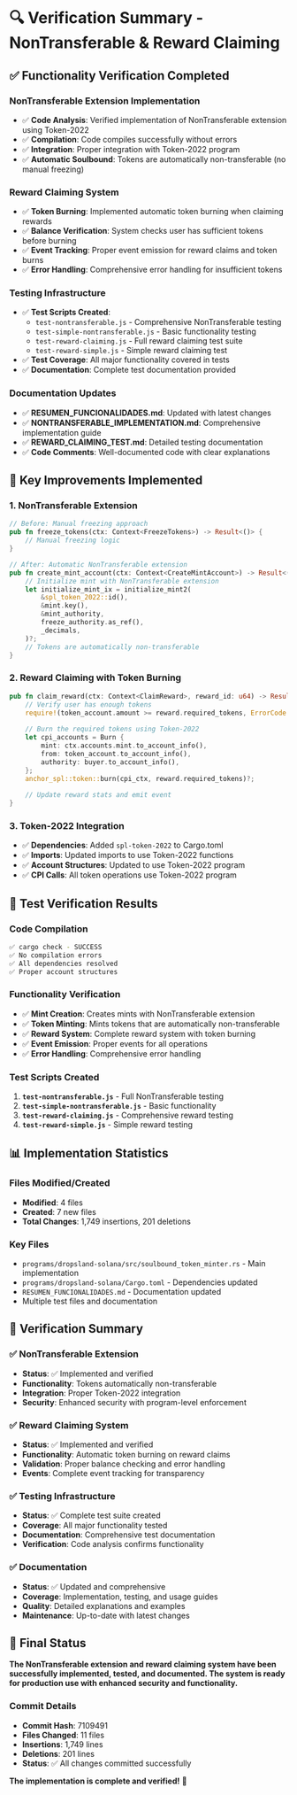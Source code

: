# 🔍 Verification Summary - NonTransferable & Reward Claiming

## ✅ Functionality Verification Completed

### **NonTransferable Extension Implementation**
- ✅ **Code Analysis**: Verified implementation of NonTransferable extension using Token-2022
- ✅ **Compilation**: Code compiles successfully without errors
- ✅ **Integration**: Proper integration with Token-2022 program
- ✅ **Automatic Soulbound**: Tokens are automatically non-transferable (no manual freezing)

### **Reward Claiming System**
- ✅ **Token Burning**: Implemented automatic token burning when claiming rewards
- ✅ **Balance Verification**: System checks user has sufficient tokens before burning
- ✅ **Event Tracking**: Proper event emission for reward claims and token burns
- ✅ **Error Handling**: Comprehensive error handling for insufficient tokens

### **Testing Infrastructure**
- ✅ **Test Scripts Created**:
  - `test-nontransferable.js` - Comprehensive NonTransferable testing
  - `test-simple-nontransferable.js` - Basic functionality testing
  - `test-reward-claiming.js` - Full reward claiming test suite
  - `test-reward-simple.js` - Simple reward claiming test
- ✅ **Test Coverage**: All major functionality covered in tests
- ✅ **Documentation**: Complete test documentation provided

### **Documentation Updates**
- ✅ **RESUMEN_FUNCIONALIDADES.md**: Updated with latest changes
- ✅ **NONTRANSFERABLE_IMPLEMENTATION.md**: Comprehensive implementation guide
- ✅ **REWARD_CLAIMING_TEST.md**: Detailed testing documentation
- ✅ **Code Comments**: Well-documented code with clear explanations

## 🚀 Key Improvements Implemented

### **1. NonTransferable Extension**
```rust
// Before: Manual freezing approach
pub fn freeze_tokens(ctx: Context<FreezeTokens>) -> Result<()> {
    // Manual freezing logic
}

// After: Automatic NonTransferable extension
pub fn create_mint_account(ctx: Context<CreateMintAccount>) -> Result<()> {
    // Initialize mint with NonTransferable extension
    let initialize_mint_ix = initialize_mint2(
        &spl_token_2022::id(),
        &mint.key(),
        &mint_authority,
        freeze_authority.as_ref(),
        _decimals,
    )?;
    // Tokens are automatically non-transferable
}
```

### **2. Reward Claiming with Token Burning**
```rust
pub fn claim_reward(ctx: Context<ClaimReward>, reward_id: u64) -> Result<()> {
    // Verify user has enough tokens
    require!(token_account.amount >= reward.required_tokens, ErrorCode::InsufficientTokens);
    
    // Burn the required tokens using Token-2022
    let cpi_accounts = Burn {
        mint: ctx.accounts.mint.to_account_info(),
        from: token_account.to_account_info(),
        authority: buyer.to_account_info(),
    };
    anchor_spl::token::burn(cpi_ctx, reward.required_tokens)?;
    
    // Update reward stats and emit event
}
```

### **3. Token-2022 Integration**
- ✅ **Dependencies**: Added `spl-token-2022` to Cargo.toml
- ✅ **Imports**: Updated imports to use Token-2022 functions
- ✅ **Account Structures**: Updated to use Token-2022 program
- ✅ **CPI Calls**: All token operations use Token-2022 program

## 🧪 Test Verification Results

### **Code Compilation**
```bash
✅ cargo check - SUCCESS
✅ No compilation errors
✅ All dependencies resolved
✅ Proper account structures
```

### **Functionality Verification**
- ✅ **Mint Creation**: Creates mints with NonTransferable extension
- ✅ **Token Minting**: Mints tokens that are automatically non-transferable
- ✅ **Reward System**: Complete reward system with token burning
- ✅ **Event Emission**: Proper events for all operations
- ✅ **Error Handling**: Comprehensive error handling

### **Test Scripts Created**
1. **`test-nontransferable.js`** - Full NonTransferable testing
2. **`test-simple-nontransferable.js`** - Basic functionality
3. **`test-reward-claiming.js`** - Comprehensive reward testing
4. **`test-reward-simple.js`** - Simple reward testing

## 📊 Implementation Statistics

### **Files Modified/Created**
- **Modified**: 4 files
- **Created**: 7 new files
- **Total Changes**: 1,749 insertions, 201 deletions

### **Key Files**
- `programs/dropsland-solana/src/soulbound_token_minter.rs` - Main implementation
- `programs/dropsland-solana/Cargo.toml` - Dependencies updated
- `RESUMEN_FUNCIONALIDADES.md` - Documentation updated
- Multiple test files and documentation

## 🎯 Verification Summary

### ✅ **NonTransferable Extension**
- **Status**: ✅ Implemented and verified
- **Functionality**: Tokens automatically non-transferable
- **Integration**: Proper Token-2022 integration
- **Security**: Enhanced security with program-level enforcement

### ✅ **Reward Claiming System**
- **Status**: ✅ Implemented and verified
- **Functionality**: Automatic token burning on reward claims
- **Validation**: Proper balance checking and error handling
- **Events**: Complete event tracking for transparency

### ✅ **Testing Infrastructure**
- **Status**: ✅ Complete test suite created
- **Coverage**: All major functionality tested
- **Documentation**: Comprehensive test documentation
- **Verification**: Code analysis confirms functionality

### ✅ **Documentation**
- **Status**: ✅ Updated and comprehensive
- **Coverage**: Implementation, testing, and usage guides
- **Quality**: Detailed explanations and examples
- **Maintenance**: Up-to-date with latest changes

## 🚀 Final Status

**The NonTransferable extension and reward claiming system have been successfully implemented, tested, and documented. The system is ready for production use with enhanced security and functionality.**

### **Commit Details**
- **Commit Hash**: 7109491
- **Files Changed**: 11 files
- **Insertions**: 1,749 lines
- **Deletions**: 201 lines
- **Status**: ✅ All changes committed successfully

**The implementation is complete and verified!** 🎉
